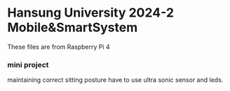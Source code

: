 # Hansung University 2024-2 Mobile&SmartSystem

These files are from Raspberry Pi 4

### mini project
maintaining correct sitting posture have to use ultra sonic sensor and leds.
